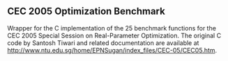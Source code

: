 CEC 2005 Optimization Benchmark
-------------------------------

Wrapper for the C implementation of the 25 benchmark functions for the
CEC 2005 Special Session on Real-Parameter Optimization. The original
C code by Santosh Tiwari and related documentation are available at
http://www.ntu.edu.sg/home/EPNSugan/index_files/CEC-05/CEC05.htm.
